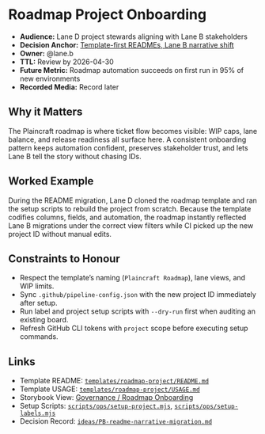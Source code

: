# Roadmap Project Onboarding

- **Audience:** Lane D project stewards aligning with Lane B stakeholders
- **Decision Anchor:** [Template-first READMEs, Lane B narrative shift](https://github.com/louis-pvs/plaincraft/blob/main/templates/ideas/decision.md)
- **Owner:** @lane.b
- **TTL:** Review by 2026-04-30
- **Future Metric:** Roadmap automation succeeds on first run in 95% of new environments
- **Recorded Media:** Record later

## Why it Matters

The Plaincraft roadmap is where ticket flow becomes visible: WIP caps, lane balance, and release readiness all surface here. A consistent onboarding pattern keeps automation confident, preserves stakeholder trust, and lets Lane B tell the story without chasing IDs.

## Worked Example

During the README migration, Lane D cloned the roadmap template and ran the setup scripts to rebuild the project from scratch. Because the template codifies columns, fields, and automation, the roadmap instantly reflected Lane B migrations under the correct view filters while CI picked up the new project ID without manual edits.

## Constraints to Honour

- Respect the template’s naming (`Plaincraft Roadmap`), lane views, and WIP limits.
- Sync `.github/pipeline-config.json` with the new project ID immediately after setup.
- Run label and project setup scripts with `--dry-run` first when auditing an existing board.
- Refresh GitHub CLI tokens with `project` scope before executing setup commands.

## Links

- Template README: [`templates/roadmap-project/README.md`](https://github.com/louis-pvs/plaincraft/blob/main/templates/roadmap-project/README.md)
- Template USAGE: [`templates/roadmap-project/USAGE.md`](https://github.com/louis-pvs/plaincraft/blob/main/templates/roadmap-project/USAGE.md)
- Storybook View: [Governance / Roadmap Onboarding](https://louis-pvs.github.io/plaincraft/storybook/?path=/docs/governance-roadmap-onboarding--docs)
- Setup Scripts: [`scripts/ops/setup-project.mjs`](https://github.com/louis-pvs/plaincraft/blob/main/scripts/ops/setup-project.mjs), [`scripts/ops/setup-labels.mjs`](https://github.com/louis-pvs/plaincraft/blob/main/scripts/ops/setup-labels.mjs)
- Decision Record: [`ideas/PB-readme-narrative-migration.md`](https://github.com/louis-pvs/plaincraft/blob/main/ideas/PB-readme-narrative-migration.md)

